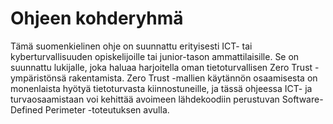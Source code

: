 # Ohjeen kohderyhmä
Tämä suomenkielinen ohje on suunnattu erityisesti ICT- tai kyberturvallisuuden opiskelijoille tai junior-tason ammattilaisille. Se on suunnattu lukijalle, joka haluaa harjoitella oman tietoturvallisen Zero Trust -ympäristönsä rakentamista. Zero Trust -mallien käytännön osaamisesta on monenlaista hyötyä tietoturvasta kiinnostuneille, ja tässä ohjeessa ICT- ja turvaosaamistaan voi kehittää avoimeen lähdekoodiin perustuvan Software-Defined Perimeter -toteutuksen avulla.

